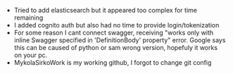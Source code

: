 - Tried to add elasticsearch but it appeared too complex for time remaining
- I added cognito auth but also had no time to provide login/tokenization
- For some reason I cant connect swagger, receiving "works only with inline Swagger specified in 'DefinitionBody' property" error. Google says this can be caused of python or sam wrong version, hopefuly it works on your pc.
- MykolaSirkoWork is my working github, I forgot to change git config
